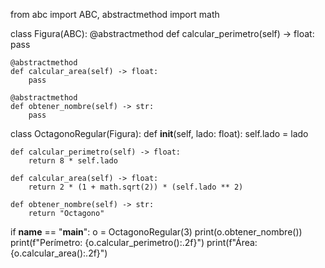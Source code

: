 from abc import ABC, abstractmethod
import math

class Figura(ABC):
    @abstractmethod
    def calcular_perimetro(self) -> float:
        pass

    @abstractmethod
    def calcular_area(self) -> float:
        pass

    @abstractmethod
    def obtener_nombre(self) -> str:
        pass

class OctagonoRegular(Figura):
    def __init__(self, lado: float):
        self.lado = lado

    def calcular_perimetro(self) -> float:
        return 8 * self.lado

    def calcular_area(self) -> float:
        return 2 * (1 + math.sqrt(2)) * (self.lado ** 2)

    def obtener_nombre(self) -> str:
        return "Octagono"

if __name__ == "__main__":
    o = OctagonoRegular(3)
    print(o.obtener_nombre())
    print(f"Perímetro: {o.calcular_perimetro():.2f}")
    print(f"Área: {o.calcular_area():.2f}")
